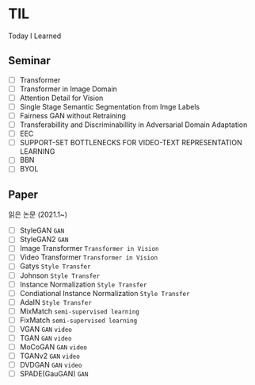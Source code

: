 # TIL
Today I Learned 

## Seminar
- [ ] Transformer
- [ ] Transformer in Image Domain
- [ ] Attention Detail for Vision
- [ ] Single Stage Semantic Segmentation from Imge Labels
- [ ] Fairness GAN without Retraining
- [ ] Transferabillity and Discriminabillity in Adversarial Domain Adaptation
- [ ] EEC
- [ ] SUPPORT-SET BOTTLENECKS FOR VIDEO-TEXT REPRESENTATION LEARNING
- [ ] BBN
- [ ] BYOL

## Paper
읽은 논문 (2021.1~)
- [ ] StyleGAN ``GAN``
- [ ] StyleGAN2 ``GAN``
- [ ] Image Transformer ``Transformer in Vision``
- [ ] Video Transformer ``Transformer in Vision``
- [ ] Gatys ``Style Transfer``
- [ ] Johnson ``Style Transfer``
- [ ] Instance Normalization ``Style Transfer``
- [ ] Condiational Instance Normalization ``Style Transfer``
- [ ] AdaIN ``Style Transfer``
- [ ] MixMatch ``semi-supervised learning``
- [ ] FixMatch ``semi-supervised learning``
- [ ] VGAN ``GAN`` ``video``
- [ ] TGAN ``GAN`` ``video``
- [ ] MoCoGAN ``GAN`` ``video``
- [ ] TGANv2 ``GAN`` ``video``
- [ ] DVDGAN ``GAN`` ``video``
- [ ] SPADE(GauGAN) ``GAN``
